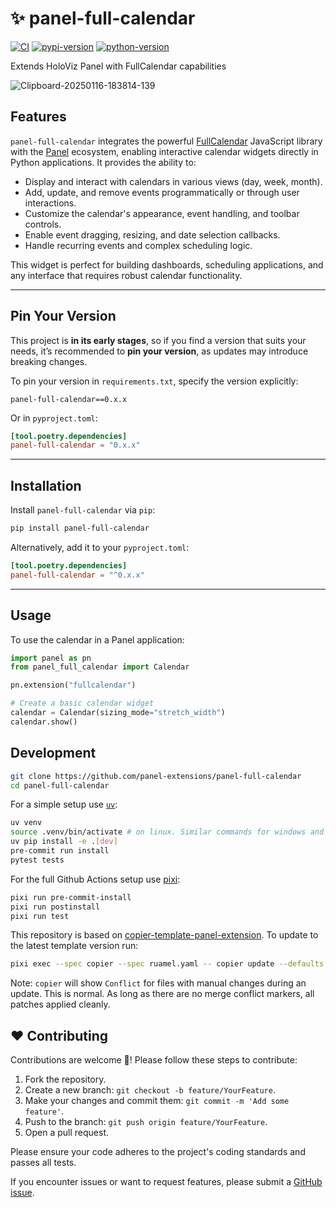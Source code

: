 # ✨ panel-full-calendar

[![CI](https://img.shields.io/github/actions/workflow/status/panel-extensions/panel-full-calendar/ci.yml?style=flat-square&branch=main)](https://github.com/panel-extensions/panel-full-calendar/actions/workflows/ci.yml)
[![pypi-version](https://img.shields.io/pypi/v/panel-full-calendar.svg?logo=pypi&logoColor=white&style=flat-square)](https://pypi.org/project/panel-full-calendar)
[![python-version](https://img.shields.io/pypi/pyversions/panel-full-calendar?logoColor=white&logo=python&style=flat-square)](https://pypi.org/project/panel-full-calendar)

Extends HoloViz Panel with FullCalendar capabilities

![Clipboard-20250116-183814-139](https://github.com/user-attachments/assets/54a6d396-926e-4a3b-a9f1-0428776201ce)

## Features

`panel-full-calendar` integrates the powerful [FullCalendar](https://fullcalendar.io/) JavaScript library with the [Panel](https://panel.holoviz.org/) ecosystem, enabling interactive calendar widgets directly in Python applications. It provides the ability to:

- Display and interact with calendars in various views (day, week, month).
- Add, update, and remove events programmatically or through user interactions.
- Customize the calendar's appearance, event handling, and toolbar controls.
- Enable event dragging, resizing, and date selection callbacks.
- Handle recurring events and complex scheduling logic.

This widget is perfect for building dashboards, scheduling applications, and any interface that requires robust calendar functionality.

---

## Pin Your Version

This project is **in its early stages**, so if you find a version that suits your needs, it’s recommended to **pin your version**, as updates may introduce breaking changes.

To pin your version in `requirements.txt`, specify the version explicitly:

```text
panel-full-calendar==0.x.x
```

Or in `pyproject.toml`:

```toml
[tool.poetry.dependencies]
panel-full-calendar = "0.x.x"
```

---

## Installation

Install `panel-full-calendar` via `pip`:

```bash
pip install panel-full-calendar
```

Alternatively, add it to your `pyproject.toml`:

```toml
[tool.poetry.dependencies]
panel-full-calendar = "^0.x.x"
```

---

## Usage

To use the calendar in a Panel application:

```python
import panel as pn
from panel_full_calendar import Calendar

pn.extension("fullcalendar")

# Create a basic calendar widget
calendar = Calendar(sizing_mode="stretch_width")
calendar.show()
```

## Development

```bash
git clone https://github.com/panel-extensions/panel-full-calendar
cd panel-full-calendar
```

For a simple setup use [`uv`](https://docs.astral.sh/uv/):

```bash
uv venv
source .venv/bin/activate # on linux. Similar commands for windows and osx
uv pip install -e .[dev]
pre-commit run install
pytest tests
```

For the full Github Actions setup use [pixi](https://pixi.sh):

```bash
pixi run pre-commit-install
pixi run postinstall
pixi run test
```

This repository is based on [copier-template-panel-extension](https://github.com/panel-extensions/copier-template-panel-extension).
To update to the latest template version run:

```bash
pixi exec --spec copier --spec ruamel.yaml -- copier update --defaults --trust
```

Note: `copier` will show `Conflict` for files with manual changes during an update. This is normal. As long as there are no merge conflict markers, all patches applied cleanly.

## ❤️ Contributing

Contributions are welcome 🤗! Please follow these steps to contribute:

1. Fork the repository.
2. Create a new branch: `git checkout -b feature/YourFeature`.
3. Make your changes and commit them: `git commit -m 'Add some feature'`.
4. Push to the branch: `git push origin feature/YourFeature`.
5. Open a pull request.

Please ensure your code adheres to the project's coding standards and passes all tests.

If you encounter issues or want to request features, please submit a [GitHub issue](https://github.com/panel-extensions/panel-full-calendar/issues/new/choose).
